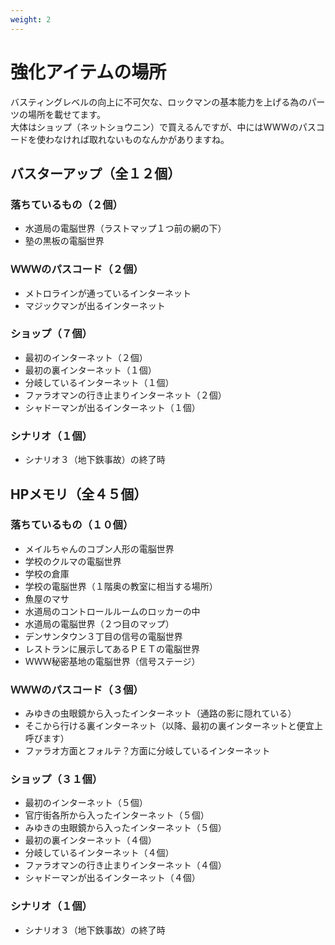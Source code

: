 ```yaml
---
weight: 2
---
```


# 強化アイテムの場所

バスティングレベルの向上に不可欠な、ロックマンの基本能力を上げる為のパーツの場所を載せてます。<br />
大体はショップ（ネットショウニン）で買えるんですが、中にはWWWのパスコードを使わなければ取れないものなんかがありますね。

## バスターアップ（全１２個）	
### 落ちているもの（２個）
* 水道局の電脳世界（ラストマップ１つ前の網の下）
* 塾の黒板の電脳世界

### ＷＷＷのパスコード（２個）
* メトロラインが通っているインターネット
* マジックマンが出るインターネット

### ショップ（７個）
* 最初のインターネット（２個）
* 最初の裏インターネット（１個）
* 分岐しているインターネット（１個）
* ファラオマンの行き止まりインターネット（２個）
* シャドーマンが出るインターネット（１個）

### シナリオ（１個）
* シナリオ３（地下鉄事故）の終了時

## HPメモリ（全４５個）	
### 落ちているもの（１０個）
* メイルちゃんのコブン人形の電脳世界
* 学校のクルマの電脳世界
* 学校の倉庫
* 学校の電脳世界（１階奥の教室に相当する場所）
* 魚屋のマサ
* 水道局のコントロールルームのロッカーの中
* 水道局の電脳世界（２つ目のマップ）
* デンサンタウン３丁目の信号の電脳世界
* レストランに展示してあるＰＥＴの電脳世界
* ＷＷＷ秘密基地の電脳世界（信号ステージ）

### ＷＷＷのパスコード（３個）
* みゆきの虫眼鏡から入ったインターネット（通路の影に隠れている）
* そこから行ける裏インターネット（以降、最初の裏インターネットと便宜上呼びます）
* ファラオ方面とフォルテ？方面に分岐しているインターネット

### ショップ（３１個）
* 最初のインターネット（５個）
* 官庁街各所から入ったインターネット（５個）
* みゆきの虫眼鏡から入ったインターネット（５個）
* 最初の裏インターネット（４個）
* 分岐しているインターネット（４個）
* ファラオマンの行き止まりインターネット（４個）
* シャドーマンが出るインターネット（４個）

### シナリオ（１個）
* シナリオ３（地下鉄事故）の終了時